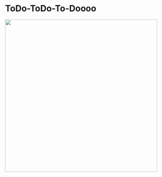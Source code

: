 # ToDo-ToDo-To-Doooo

<img src="https://github.com/ValeriiBoiko/ToDo-ToDo-To-Doooo/blob/main/todo.gif?raw=true" height="500"/>
